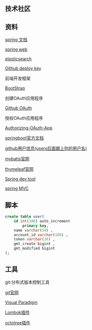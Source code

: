 ##  技术社区


##  资料
[spring 文档](https://spring.io/guides)

[spring web](https://spring.io/guides/gs/serving-web-content/)

[elasticsearch](https://elasticsearch.cn/explore)

[Github deploy key](https://developer.github.com/v3/guides/managing-deploy-keys/#deploy-keys)

前端开发框架

[BootStrap](https://v3.bootcss.com/getting-started/)

创建OAuth应用程序

[Github OAuth](https://developer.github.com/apps/building-oauth-apps/creating-an-oauth-app/)

授权OAuth应用程序

[Authorizing-OAuth-App](https://developer.github.com/apps/building-oauth-apps/authorizing-oauth-apps/#web-application-flow)

[springboot官方文档](https://docs.spring.io/spring-boot/docs/2.0.0.RC1/reference/htmlsingle/#boot-features-embedded-database-support)

[github用户信息(users后面跟上你的用户名)](https://api.github.com/users/)

[mybatis官网](https://mybatis.org/mybatis-3/)

[thymeleaf官网](https://www.thymeleaf.org/doc/tutorials/3.0/usingthymeleaf.html#setting-attribute-values)

[Spring dev tool](https://docs.spring.io/spring-boot/docs/2.0.0.RC1/reference/htmlsingle/#using-boot-devtools)

[spring MVC](https://docs.spring.io/spring/docs/5.0.3.RELEASE/spring-framework-reference/web.html#mvc-handlermapping-interceptor)

##  脚本
```sql
create table user(
	id int(100) auto_increment
		primary key,
	name varchar(50) ,
	account_id varchar(100) ,
	token varchar(36) ,
	gmt_create bigint ,
	gmt_modified bigint 
);
```

##  工具

git:分布式版本控制工具

[git官网](https://git-scm.com/)

[Visual Paradigm](https://www.visual-paradigm.com/cn/)

[Lombok插件](https://projectlombok.org/)

[octotree插件](https://www.octotree.io)
